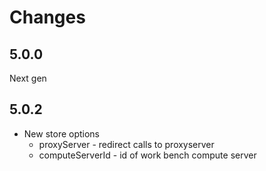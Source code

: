 # Changes

## 5.0.0

Next gen

## 5.0.2

- New store options
  - proxyServer - redirect calls to proxyserver
  - computeServerId - id of work bench compute server
